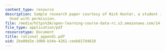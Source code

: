 ```yaml
---
content_type: resource
description: Sample research paper courtesy of Nick Hunter, a student in the class.
  Used with permission.
file: /media/https%3A/open-learning-course-data-rc.s3.amazonaws.com/14-33-economics-research-and-communication-spring-2005/2be00d2e3d08b34e4261ceeb817d4810_rational_appendi.pdf
file_type: application/pdf
resourcetype: Document
title: rational_appendi.pdf
uid: 2be00d2e-3d08-b34e-4261-ceeb817d4810
---
```

